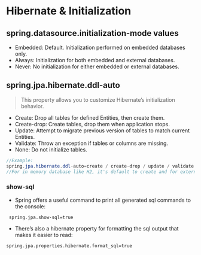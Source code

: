 # Hibernate & Initialization

## spring.datasource.initialization-mode values
- Embedded: Default. Initialization performed on embedded databases only.
- Always: Initialization for both embedded and external databases.
- Never: No initialization for either embedded or external databases.

## spring.jpa.hibernate.ddl-auto
> This property allows you to customize Hibernate’s initialization behavior.

- Create: Drop all tables for defined Entities, then create them.
- Create-drop: Create tables, drop them when application stops.
- Update: Attempt to migrate previous version of tables to match current Entities.
- Validate: Throw an exception if tables or columns are missing.
- None: Do not initialize tables.

```java
//Example:
spring.jpa.hibernate.ddl-auto=create / create-drop / update / validate / none
//For in memory database like H2, it's default to create and for external like MySQL it's none
```

### show-sql
- Spring offers a useful command to print all generated sql commands to the console:
``` 
 spring.jpa.show-sql=true
```
- There’s also a hibernate property for formatting the sql output that makes it easier to read:
```
spring.jpa.properties.hibernate.format_sql=true
```
